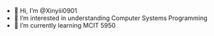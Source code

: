 - 👋 Hi, I’m @Xinyiii0901
- 👀 I’m interested in understanding Computer Systems Programming
- 🌱 I’m currently learning MCIT 5950

